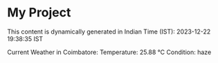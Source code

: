 # My Project

This content is dynamically generated in Indian Time (IST): 2023-12-22 19:38:35 IST


Current Weather in Coimbatore:
Temperature: 25.88 °C
Condition: haze
